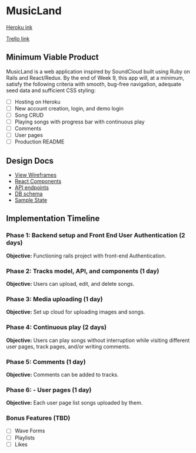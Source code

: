 # MusicLand

[Heroku ink](https://musicland.herokuapp.com)

[Trello link](https://trello.com/b/vwShQznj/musicland)


## Minimum Viable Product

MusicLand is a web application inspired by SoundCloud built using Ruby on Rails and React/Redux. By the end of Week 9, this app will, at a minimum, satisfy the following criteria with smooth, bug-free navigation, adequate seed data and sufficient CSS styling:

-[ ] Hosting on Heroku
-[ ] New account creation, login, and demo login
-[ ] Song CRUD
-[ ] Playing songs with progress bar with continuous play
-[ ] Comments
-[ ] User pages
-[ ] Production README

## Design Docs
* [View Wireframes](docs/wireframes)
* [React Components](docs/component-hierarchy.md)
* [API endpoints](docs/api-endpoints.md)
* [DB schema](docs/schema.md)
* [Sample State](docs/sample-state.md)

## Implementation Timeline

### Phase 1: Backend setup and Front End User Authentication (2 days)

**Objective:** Functioning rails project with front-end Authentication.

### Phase 2: Tracks model, API, and components (1 day)

**Objective:** Users can upload, edit, and delete songs.

### Phase 3: Media uploading (1 day)

**Objective:** Set up cloud for uploading images and songs.

### Phase 4: Continuous play (2 days)

**Objective:** Users can play songs without interruption while visiting different user pages, track pages, and/or writing comments.

### Phase 5: Comments (1 day)

**Objective:** Comments can be added to tracks.

### Phase 6: - User pages (1 day)

**Objective:** Each user page list songs uploaded by them.

### Bonus Features (TBD)
- [ ] Wave Forms
- [ ] Playlists
- [ ] Likes
